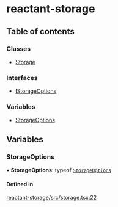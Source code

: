 # reactant-storage

## Table of contents

### Classes

- [Storage](classes/Storage.md)

### Interfaces

- [IStorageOptions](interfaces/IStorageOptions.md)

### Variables

- [StorageOptions](modules.md#storageoptions)

## Variables

### StorageOptions

• **StorageOptions**: typeof [`StorageOptions`](modules.md#storageoptions)

#### Defined in

[reactant-storage/src/storage.tsx:22](https://github.com/unadlib/reactant/blob/53894a85/packages/reactant-storage/src/storage.tsx#L22)
